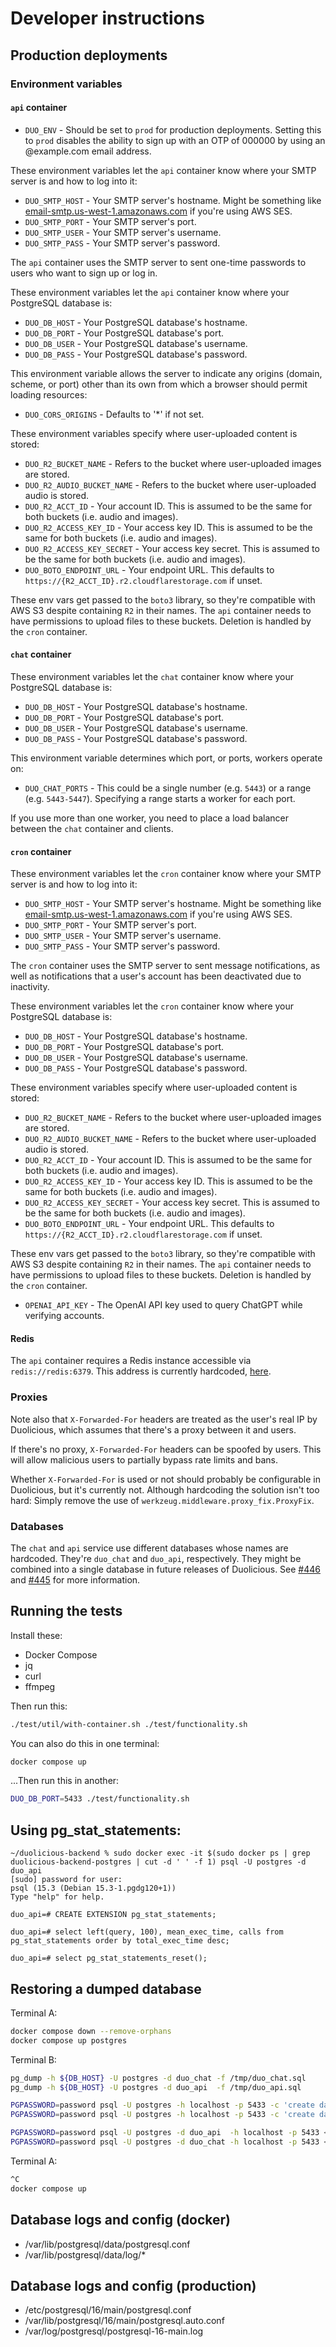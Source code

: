 # Developer instructions

## Production deployments

### Environment variables

#### `api` container

* `DUO_ENV` - Should be set to `prod` for production deployments. Setting this to `prod` disables the ability to sign up with an OTP of 000000 by using an @example.com email address.

These environment variables let the `api` container know where your SMTP server is and how to log into it:

* `DUO_SMTP_HOST` - Your SMTP server's hostname. Might be something like [email-smtp.us-west-1.amazonaws.com](email-smtp.us-west-1.amazonaws.com) if you're using AWS SES.
* `DUO_SMTP_PORT` - Your SMTP server's port.
* `DUO_SMTP_USER` - Your SMTP server's username.
* `DUO_SMTP_PASS` - Your SMTP server's password.

The `api` container uses the SMTP server to sent one-time passwords to users who want to sign up or log in.

These environment variables let the `api` container know where your PostgreSQL database is:

* `DUO_DB_HOST` - Your PostgreSQL database's hostname.
* `DUO_DB_PORT` - Your PostgreSQL database's port.
* `DUO_DB_USER` - Your PostgreSQL database's username.
* `DUO_DB_PASS` - Your PostgreSQL database's password.

This environment variable allows the server to indicate any origins (domain, scheme, or port) other than its own from which a browser should permit loading resources:

* `DUO_CORS_ORIGINS` - Defaults to '*' if not set.

These environment variables specify where user-uploaded content is stored:

* `DUO_R2_BUCKET_NAME` - Refers to the bucket where user-uploaded images are stored.
* `DUO_R2_AUDIO_BUCKET_NAME` - Refers to the bucket where user-uploaded audio is stored.
* `DUO_R2_ACCT_ID` - Your account ID. This is assumed to be the same for both buckets (i.e. audio and images).
* `DUO_R2_ACCESS_KEY_ID` - Your access key ID. This is assumed to be the same for both buckets (i.e. audio and images).
* `DUO_R2_ACCESS_KEY_SECRET` - Your access key secret. This is assumed to be the same for both buckets (i.e. audio and images).
* `DUO_BOTO_ENDPOINT_URL` - Your endpoint URL. This defaults to `https://{R2_ACCT_ID}.r2.cloudflarestorage.com` if unset.

These env vars get passed to the `boto3` library, so they're compatible with AWS S3 despite containing `R2` in their names. The `api` container needs to have permissions to upload files to these buckets. Deletion is handled by the `cron` container.

#### `chat` container

These environment variables let the `chat` container know where your PostgreSQL database is:

* `DUO_DB_HOST` - Your PostgreSQL database's hostname.
* `DUO_DB_PORT` - Your PostgreSQL database's port.
* `DUO_DB_USER` - Your PostgreSQL database's username.
* `DUO_DB_PASS` - Your PostgreSQL database's password.

This environment variable determines which port, or ports, workers operate on:

* `DUO_CHAT_PORTS` - This could be a single number (e.g. `5443`) or a range (e.g. `5443-5447`). Specifying a range starts a worker for each port.

If you use more than one worker, you need to place a load balancer between the `chat` container and clients.

#### `cron` container

These environment variables let the `cron` container know where your SMTP server is and how to log into it:

* `DUO_SMTP_HOST` - Your SMTP server's hostname. Might be something like [email-smtp.us-west-1.amazonaws.com](email-smtp.us-west-1.amazonaws.com) if you're using AWS SES.
* `DUO_SMTP_PORT` - Your SMTP server's port.
* `DUO_SMTP_USER` - Your SMTP server's username.
* `DUO_SMTP_PASS` - Your SMTP server's password.

The `cron` container uses the SMTP server to sent message notifications, as well as notifications that a user's account has been deactivated due to inactivity.

These environment variables let the `cron` container know where your PostgreSQL database is:

* `DUO_DB_HOST` - Your PostgreSQL database's hostname.
* `DUO_DB_PORT` - Your PostgreSQL database's port.
* `DUO_DB_USER` - Your PostgreSQL database's username.
* `DUO_DB_PASS` - Your PostgreSQL database's password.

These environment variables specify where user-uploaded content is stored:

* `DUO_R2_BUCKET_NAME` - Refers to the bucket where user-uploaded images are stored.
* `DUO_R2_AUDIO_BUCKET_NAME` - Refers to the bucket where user-uploaded audio is stored.
* `DUO_R2_ACCT_ID` - Your account ID. This is assumed to be the same for both buckets (i.e. audio and images).
* `DUO_R2_ACCESS_KEY_ID` - Your access key ID. This is assumed to be the same for both buckets (i.e. audio and images).
* `DUO_R2_ACCESS_KEY_SECRET` - Your access key secret. This is assumed to be the same for both buckets (i.e. audio and images).
* `DUO_BOTO_ENDPOINT_URL` - Your endpoint URL. This defaults to `https://{R2_ACCT_ID}.r2.cloudflarestorage.com` if unset.

These env vars get passed to the `boto3` library, so they're compatible with AWS S3 despite containing `R2` in their names. The `api` container needs to have permissions to upload files to these buckets. Deletion is handled by the `cron` container.

* `OPENAI_API_KEY` - The OpenAI API key used to query ChatGPT while verifying accounts.

#### Redis

The `api` container requires a Redis instance accessible via `redis://redis:6379`. This address is currently hardcoded, [here](https://github.com/duolicious/duolicious-backend/blob/bb9d811df24fb06ee496e763a1b401f44aa4dd2e/service/application/decorators.py#L78).

### Proxies

Note also that `X-Forwarded-For` headers are treated as the user's real IP by
Duolicious, which assumes that there's a proxy between it and users.

If there's no proxy, `X-Forwarded-For` headers can be spoofed by users. This
will allow malicious users to partially bypass rate limits and bans.

Whether `X-Forwarded-For` is used or not should probably be configurable in
Duolicious, but it's currently not. Although hardcoding the solution isn't too
hard: Simply remove the use of `werkzeug.middleware.proxy_fix.ProxyFix`.

### Databases

The `chat` and `api` service use different databases whose names are hardcoded. They're `duo_chat` and `duo_api`, respectively. They might be combined into a single database in future releases of Duolicious. See [#446](https://github.com/duolicious/duolicious-backend/issues/446) and [#445](https://github.com/duolicious/duolicious-backend/issues/445) for more information.

## Running the tests

Install these:

* Docker Compose
* jq
* curl
* ffmpeg

Then run this:

```bash
./test/util/with-container.sh ./test/functionality.sh
```

You can also do this in one terminal:

```bash
docker compose up
```

...Then run this in another:

```bash
DUO_DB_PORT=5433 ./test/functionality.sh
```

## Using pg_stat_statements:

```
~/duolicious-backend % sudo docker exec -it $(sudo docker ps | grep duolicious-backend-postgres | cut -d ' ' -f 1) psql -U postgres -d duo_api
[sudo] password for user:
psql (15.3 (Debian 15.3-1.pgdg120+1))
Type "help" for help.

duo_api=# CREATE EXTENSION pg_stat_statements;

duo_api=# select left(query, 100), mean_exec_time, calls from pg_stat_statements order by total_exec_time desc;

duo_api=# select pg_stat_statements_reset();
```

## Restoring a dumped database

Terminal A:

```bash
docker compose down --remove-orphans
docker compose up postgres
```

Terminal B:
```bash
pg_dump -h ${DB_HOST} -U postgres -d duo_chat -f /tmp/duo_chat.sql
pg_dump -h ${DB_HOST} -U postgres -d duo_api  -f /tmp/duo_api.sql

PGPASSWORD=password psql -U postgres -h localhost -p 5433 -c 'create database duo_api;'
PGPASSWORD=password psql -U postgres -h localhost -p 5433 -c 'create database duo_chat;'

PGPASSWORD=password psql -U postgres -d duo_api  -h localhost -p 5433 < /tmp/duo_api.sql
PGPASSWORD=password psql -U postgres -d duo_chat -h localhost -p 5433 < /tmp/duo_chat.sql
```

Terminal A:

```bash
^C
docker compose up
```

## Database logs and config (docker)

* /var/lib/postgresql/data/postgresql.conf
* /var/lib/postgresql/data/log/*

## Database logs and config (production)

* /etc/postgresql/16/main/postgresql.conf
* /var/lib/postgresql/16/main/postgresql.auto.conf
* /var/log/postgresql/postgresql-16-main.log
